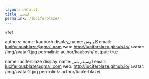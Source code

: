 ```yaml
---
layout: default
title: لوسی
permalink: /luciferblaze/
---
```


vfef


  authors:
  name: kaubosh
  display_name: کاوبوش
  email: luciferiousblaze@gmail.com
  web: http://luciferblaze.github.io/
  avatar: /img/avatar1.jpg
  permalink: author/kaubosh/
  output: true

  name: luciferblaze
  display_name: لوسیفر بلیز
  email: luciferiousblaze@gmail.com
  web: http://luciferblaze.github.io/
  avatar: /img/avatar2.jpg
  permalink: author/luciferblaze/